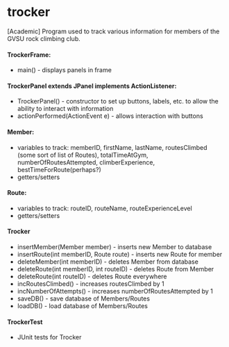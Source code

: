 # trocker
[Academic] Program used to track various information for members of the GVSU rock climbing club.


#### TrockerFrame:
* main() - displays panels in frame


#### TrockerPanel extends JPanel implements ActionListener:
* TrockerPanel() - constructor to set up buttons, labels, etc. to allow the ability to interact with information
* actionPerformed(ActionEvent e) - allows interaction with buttons

#### Member:
* variables to track: memberID, firstName, lastName, routesClimbed (some sort of list of Routes), totalTimeAtGym, numberOfRoutesAttempted, climberExperience, bestTimeForRoute(perhaps?)
* getters/setters

#### Route:
* variables to track: routeID, routeName, routeExperienceLevel
* getters/setters

#### Trocker
* insertMember(Member member) - inserts new Member to database
* insertRoute(int memberID, Route route) - inserts new Route for member
* deleteMember(int memberID) - deletes Member from database
* deleteRoute(int memberID, int routeID) - deletes Route from Member
* deleteRoute(int routeID) - deletes Route everywhere
* incRoutesClimbed() - increases routesClimbed by 1
* incNumberOfAttempts() - increases numberOfRoutesAttempted by 1
* saveDB() - save database of Members/Routes
* loadDB() - load database of Members/Routes


#### TrockerTest
* JUnit tests for Trocker
